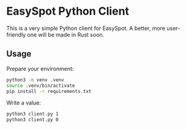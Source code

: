 # EasySpot Python Client

This is a very simple Python client for EasySpot. A better, more user-friendly one will be made in Rust soon.

## Usage

Prepare your environment:

```sh
python3 -m venv .venv
source .venv/bin/activate
pip install -r requirements.txt
```

Write a value:

```sh
python3 client.py 1
python3 client.py 0
```
